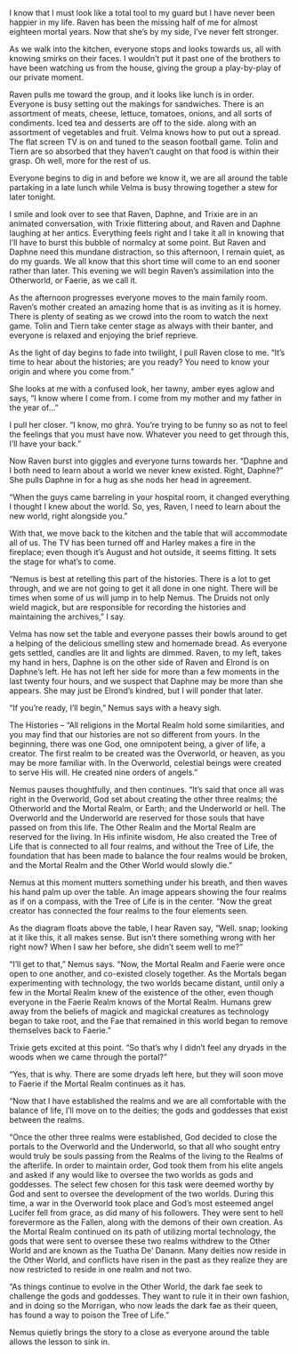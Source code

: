 I know that I must look like a total tool to my guard but I have never been happier in my life. Raven has been the missing half of me for almost eighteen mortal years. Now that she’s by my side, I’ve never felt stronger.

As we walk into the kitchen, everyone stops and looks towards us, all with knowing smirks on their faces. I wouldn’t put it past one of the brothers to have been watching us from the house, giving the group a play-by-play of our private moment.

Raven pulls me toward the group, and it looks like lunch is in order. Everyone is busy setting out the makings for sandwiches. There is an assortment of meats, cheese, lettuce, tomatoes, onions, and all sorts of condiments. Iced tea and desserts are off to the side. along with an assortment of vegetables and fruit. Velma knows how to put out a spread. The flat screen TV is on and tuned to the season football game. Tolin and Tiern are so absorbed that they haven’t caught on that food is within their grasp. Oh well, more for the rest of us.

Everyone begins to dig in and before we know it, we are all around the table partaking in a late lunch while Velma is busy throwing together a stew for later tonight.

I smile and look over to see that Raven, Daphne, and Trixie are in an animated conversation, with Trixie flittering about, and Raven and Daphne laughing at her antics. Everything feels right and I take it all in knowing that I’ll have to burst this bubble of normalcy at some point. But Raven and Daphne need this mundane distraction, so this afternoon, I remain quiet, as do my guards. We all know that this short time will come to an end sooner rather than later. This evening we will begin Raven’s assimilation into the Otherworld, or Faerie, as we call it.

As the afternoon progresses everyone moves to the main family room. Raven’s mother created an amazing home that is as inviting as it is homey. There is plenty of seating as we crowd into the room to watch the next game. Tolin and Tiern take center stage as always with their banter, and everyone is relaxed and enjoying the brief reprieve.

As the light of day begins to fade into twilight, I pull Raven close to me. “It’s time to hear about the histories; are you ready? You need to know your origin and where you come from.”

She looks at me with a confused look, her tawny, amber eyes aglow and says, “I know where I come from. I come from my mother and my father in the year of…”

I pull her closer. “I know, mo ghrá. You’re trying to be funny so as not to feel the feelings that you must have now. Whatever you need to get through this, I’ll have your back.”

Now Raven burst into giggles and everyone turns towards her. “Daphne and I both need to learn about a world we never knew existed. Right, Daphne?” She pulls Daphne in for a hug as she nods her head in agreement.

“When the guys came barreling in your hospital room, it changed everything I thought I knew about the world. So, yes, Raven, I need to learn about the new world, right alongside you.”

With that, we move back to the kitchen and the table that will accommodate all of us. The TV has been turned off and Harley makes a fire in the fireplace; even though it’s August and hot outside, it seems fitting. It sets the stage for what’s to come.

“Nemus is best at retelling this part of the histories. There is a lot to get through, and we are not going to get it all done in one night. There will be times when some of us will jump in to help Nemus. The Druids not only wield magick, but are responsible for recording the histories and maintaining the archives,” I say.

Velma has now set the table and everyone passes their bowls around to get a helping of the delicious smelling stew and homemade bread. As everyone gets settled, candles are lit and lights are dimmed. Raven, to my left, takes my hand in hers, Daphne is on the other side of Raven and Elrond is on Daphne’s left. He has not left her side for more than a few moments in the last twenty four hours, and we suspect that Daphne may be more than she appears. She may just be Elrond’s kindred, but I will ponder that later.

“If you’re ready, I’ll begin,” Nemus says with a heavy sigh.

The Histories –
“All religions in the Mortal Realm hold some similarities, and you may find that our histories are not so different from yours. In the beginning, there was one God, one omnipotent being, a giver of life, a creator. The first realm to be created was the Overworld, or heaven, as you may be more familiar with. In the Overworld, celestial beings were created to serve His will. He created nine orders of angels.”

Nemus pauses thoughtfully, and then continues. “It’s said that once all was right in the Overworld, God set about creating the other three realms; the Otherworld and the Mortal Realm, or Earth; and the Underworld or hell. The Overworld and the Underworld are reserved for those souls that have passed on from this life. The Other Realm and the Mortal Realm are reserved for the living. In His infinite wisdom, He also created the Tree of Life that is connected to all four realms, and without the Tree of Life, the foundation that has been made to balance the four realms would be broken, and the Mortal Realm and the Other World would slowly die.”

Nemus at this moment mutters something under his breath, and then waves his hand palm up over the table. An image appears showing the four realms as if on a compass, with the Tree of Life is in the center. “Now the great creator has connected the four realms to the four elements seen.

As the diagram floats above the table, I hear Raven say, “Well. snap; looking at it like this, it all makes sense. But isn’t there something wrong with her right now? When I saw her before, she didn’t seem well to me?”

“I’ll get to that,” Nemus says. “Now, the Mortal Realm and Faerie were once open to one another, and co-existed closely together. As the Mortals began experimenting with technology, the two worlds became distant, until only a few in the Mortal Realm knew of the existence of the other, even though everyone in the Faerie Realm knows of the Mortal Realm. Humans grew away from the beliefs of magick and magickal creatures as technology began to take root, and the Fae that remained in this world began to remove themselves back to Faerie.”

Trixie gets excited at this point. “So that’s why I didn’t feel any dryads in the woods when we came through the portal?”

“Yes, that is why. There are some dryads left here, but they will soon move to Faerie if the Mortal Realm continues as it has.

“Now that I have established the realms and we are all comfortable with the balance of life, I’ll move on to the deities; the gods and goddesses that exist between the realms.

“Once the other three realms were established, God decided to close the portals to the Overworld and the Underworld, so that all who sought entry would truly be souls passing from the Realms of the living to the Realms of the afterlife. In order to maintain order, God took them from his elite angels and asked if any would like to oversee the two worlds as gods and goddesses. The select few chosen for this task were deemed worthy by God and sent to oversee the development of the two worlds. During this time, a war in the Overworld took place and God’s most esteemed angel Lucifer fell from grace, as did many of his followers. They were sent to hell forevermore as the Fallen, along with the demons of their own creation. As the Mortal Realm continued on its path of utilizing mortal technology, the gods that were sent to oversee these two realms withdrew to the Other World and are known as the Tuatha De’ Danann. Many deities now reside in the Other World, and conflicts have risen in the past as they realize they are now restricted to reside in one realm and not two.

“As things continue to evolve in the Other World, the dark fae seek to challenge the gods and goddesses. They want to rule it in their own fashion, and in doing so the Morrigan, who now leads the dark fae as their queen, has found a way to poison the Tree of Life.”

Nemus quietly brings the story to a close as everyone around the table allows the lesson to sink in.